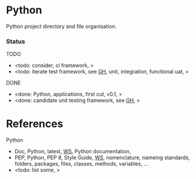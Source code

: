 # Python 

Python project directory and file organisation.

### Status

TODO
* <todo: consider, ci framework,  >
* <todo: iterate test framework, see [GH](https://github.com/YorkEarwaker/Automation/tree/main/repository-sample/py_structure/test), unit, integration, functional uat, >

DONE
* <done: Python, applications, first cut, v0.1, >
* <done: candidate unit testing framework, see [GH](https://github.com/YorkEarwaker/Automation/tree/main/repository-sample/py_structure/test), >

# References

Python
* Doc, Python, latest, [WS](https://docs.python.org/), Python documentation, 
* PEP, Python, PEP 8, Style Guide, [WS](https://peps.python.org/pep-0008/#introduction), nomenclature, nameing standards, folders, packages, files, classes, methods, variables, ...
* <todo: list some, >
